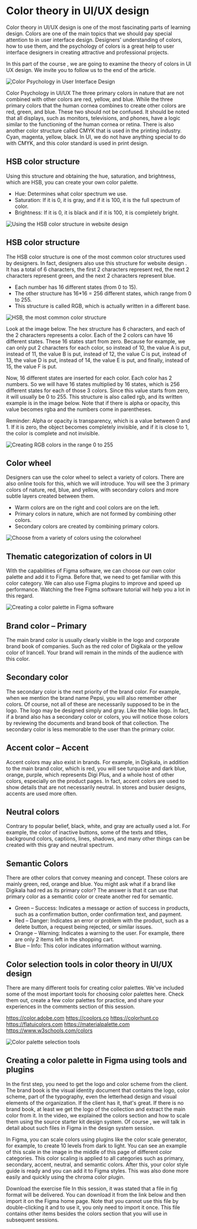 # Color theory in UI/UX design

Color theory in UI/UX design is one of the most fascinating parts of learning design. Colors are one of the main topics that we should pay special attention to in user interface design. Designers' understanding of colors, how to use them, and the psychology of colors is a great help to user interface designers in creating attractive and professional projects.

In this part of the course , we are going to examine the theory of colors in UI UX design. We invite you to follow us to the end of the article.

![Color Psychology in User Interface Design](color-systems.webp)

Color Psychology in UI/UX
The three primary colors in nature that are not combined with other colors are red, yellow, and blue. While the three primary colors that the human cornea combines to create other colors are red, green, and blue. These two should not be confused. It should be noted that all displays, such as monitors, televisions, and phones, have a logic similar to the functioning of the human cornea or retina. There is also another color structure called CMYK that is used in the printing industry. Cyan, magenta, yellow, black. In UI, we do not have anything special to do with CMYK, and this color standard is used in print design.

## HSB color structure

Using this structure and obtaining the hue, saturation, and brightness, which are HSB, you can create your own color palette.

- Hue: Determines what color spectrum we use.
- Saturation: If it is 0, it is gray, and if it is 100, it is the full spectrum of color.
- Brightness: If it is 0, it is black and if it is 100, it is completely bright.

![Using the HSB color structure in website design](hsb-color-system.webp)

## HSB color structure

The HSB color structure is one of the most common color structures used by designers. In fact, designers also use this structure for website design . It has a total of 6 characters, the first 2 characters represent red, the next 2 characters represent green, and the next 2 characters represent blue.

- Each number has 16 different states (from 0 to 15).
- The other structure has 16\*16 = 256 different states, which range from 0 to 255.
- This structure is called RGB, which is actually written in a different base.

![HSB, the most common color structure](hex-color-system.webp)

Look at the image below. The hex structure has 6 characters, and each of the 2 characters represents a color. Each of the 2 colors can have 16 different states. These 16 states start from zero. Because for example, we can only put 2 characters for each color, so instead of 10, the value A is put, instead of 11, the value B is put, instead of 12, the value C is put, instead of 13, the value D is put, instead of 14, the value E is put, and finally, instead of 15, the value F is put.

Now, 16 different states are inserted for each color. Each color has 2 numbers. So we will have 16 states multiplied by 16 states, which is 256 different states for each of those 3 colors. Since this value starts from zero, it will usually be 0 to 255. This structure is also called rgb, and its written example is in the image below. Note that if there is alpha or opacity, this value becomes rgba and the numbers come in parentheses.

Reminder: Alpha or opacity is transparency, which is a value between 0 and 1. If it is zero, the object becomes completely invisible, and if it is close to 1, the color is complete and not invisible.

![Creating RGB colors in the range 0 to 255](hex-rgb.webp)

## Color wheel

Designers can use the color wheel to select a variety of colors. There are also online tools for this, which we will introduce. You will see the 3 primary colors of nature, red, blue, and yellow, with secondary colors and more subtle layers created between them.

- Warm colors are on the right and cool colors are on the left.
- Primary colors in nature, which are not formed by combining other colors.
- Secondary colors are created by combining primary colors.

![Choose from a variety of colors using the colorwheel](color-wheel.webp)

## Thematic categorization of colors in UI

With the capabilities of Figma software, we can choose our own color palette and add it to Figma. Before that, we need to get familiar with this color category. We can also use Figma plugins to improve and speed up performance. Watching the free Figma software tutorial will help you a lot in this regard.

![Creating a color palette in Figma software](color-pack-765x1024.webp)

## Brand color – Primary

The main brand color is usually clearly visible in the logo and corporate brand book of companies. Such as the red color of Digikala or the yellow color of Irancell. Your brand will remain in the minds of the audience with this color.

## Secondary color

The secondary color is the next priority of the brand color. For example, when we mention the brand name Pepsi, you will also remember other colors. Of course, not all of these are necessarily supposed to be in the logo. The logo may be designed simply and gray. Like the Nike logo. In fact, if a brand also has a secondary color or colors, you will notice those colors by reviewing the documents and brand book of that collection. The secondary color is less memorable to the user than the primary color.

## Accent color – Accent

Accent colors may also exist in brands. For example, in Digikala, in addition to the main brand color, which is red, you will see turquoise and dark blue, orange, purple, which represents Digi Plus, and a whole host of other colors, especially on the product pages. In fact, accent colors are used to show details that are not necessarily neutral. In stores and busier designs, accents are used more often.

## Neutral colors

Contrary to popular belief, black, white, and gray are actually used a lot. For example, the color of inactive buttons, some of the texts and titles, background colors, captions, lines, shadows, and many other things can be created with this gray and neutral spectrum.

## Semantic Colors

There are other colors that convey meaning and concept. These colors are mainly green, red, orange and blue. You might ask what if a brand like Digikala had red as its primary color? The answer is that it can use that primary color as a semantic color or create another red for semantic.

- Green – Success: Indicates a message or action of success in products, such as a confirmation button, order confirmation text, and payment.
- Red – Danger: Indicates an error or problem with the product, such as a delete button, a request being rejected, or similar issues.
- Orange – Warning: Indicates a warning to the user. For example, there are only 2 items left in the shopping cart.
- Blue – Info: This color indicates information without warning.

## Color selection tools in color theory in UI/UX design

There are many different tools for creating color palettes. We've included some of the most important tools for choosing color palettes here. Check them out, create a few color palettes for practice, and share your experiences in the comments section of this session.

https://color.adobe.com
https://coolors.co
https://colorhunt.co
https://flatuicolors.com
https://materialpalette.com
https://www.w3schools.com/colors

![Color palette selection tools](palette.webp)

## Creating a color palette in Figma using tools and plugins

In the first step, you need to get the logo and color scheme from the client. The brand book is the visual identity document that contains the logo, color scheme, part of the typography, even the letterhead design and visual elements of the organization. If the client has it, that's great. If there is no brand book, at least we get the logo of the collection and extract the main color from it. In the video, we explained the colors section and how to scale them using the source starter kit design system. Of course , we will talk in detail about such files in Figma in the design system session.

In Figma, you can scale colors using plugins like the color scale generator, for example, to create 10 levels from dark to light. You can see an example of this scale in the image in the middle of this page of different color categories. This color scaling is applied to all categories such as primary, secondary, accent, neutral, and semantic colors. After this, your color style guide is ready and you can add it to Figma styles. This was also done more easily and quickly using the chroma color plugin.

Download the exercise file
In this session, it was stated that a file in fig format will be delivered. You can download it from the link below and then import it on the Figma home page. Note that you cannot use this file by double-clicking it and to use it, you only need to import it once. This file contains other items besides the colors section that you will use in subsequent sessions.
